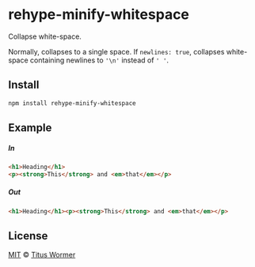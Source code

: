 <!--This file is generated by `build-packages.js`-->

# rehype-minify-whitespace

Collapse white-space.

Normally, collapses to a single space.
If `newlines: true`, collapses white-space containing newlines to `'\n'`
instead of `' '`.

## Install

```sh
npm install rehype-minify-whitespace
```

## Example

##### In

```html
<h1>Heading</h1>
<p><strong>This</strong> and <em>that</em></p>
```

##### Out

```html
<h1>Heading</h1><p><strong>This</strong> and <em>that</em></p>
```

## License

[MIT](https://github.com/rehypejs/rehype-minify/blob/master/license) © [Titus Wormer](https://wooorm.com)
